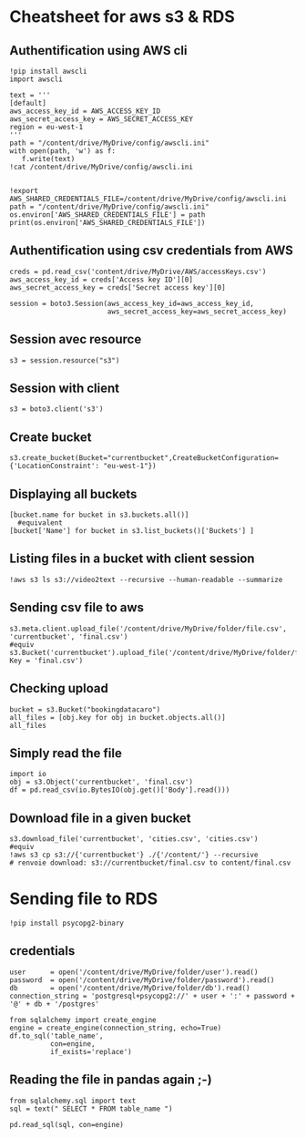 # Cheatsheet for aws s3 & RDS

## Authentification using AWS cli
```
!pip install awscli
import awscli

text = '''
[default]
aws_access_key_id = AWS_ACCESS_KEY_ID 
aws_secret_access_key = AWS_SECRET_ACCESS_KEY
region = eu-west-1
'''
path = "/content/drive/MyDrive/config/awscli.ini"
with open(path, 'w') as f:
   f.write(text)
!cat /content/drive/MyDrive/config/awscli.ini


!export AWS_SHARED_CREDENTIALS_FILE=/content/drive/MyDrive/config/awscli.ini
path = "/content/drive/MyDrive/config/awscli.ini"
os.environ['AWS_SHARED_CREDENTIALS_FILE'] = path
print(os.environ['AWS_SHARED_CREDENTIALS_FILE'])

```

## Authentification using csv credentials from AWS
```
creds = pd.read_csv('content/drive/MyDrive/AWS/accessKeys.csv')
aws_access_key_id = creds['Access key ID'][0]
aws_secret_access_key = creds['Secret access key'][0]

session = boto3.Session(aws_access_key_id=aws_access_key_id, 
                        aws_secret_access_key=aws_secret_access_key)
```

## Session avec resource
```
s3 = session.resource("s3")
```

## Session with client
```
s3 = boto3.client('s3')
```

## Create bucket
```
s3.create_bucket(Bucket="currentbucket",CreateBucketConfiguration={'LocationConstraint': "eu-west-1"})
```

## Displaying all buckets
```
[bucket.name for bucket in s3.buckets.all()]
  #equivalent
[bucket['Name'] for bucket in s3.list_buckets()['Buckets'] ]
```

## Listing files in a bucket with client session
```
!aws s3 ls s3://video2text --recursive --human-readable --summarize
```

## Sending csv file to aws
```
s3.meta.client.upload_file('/content/drive/MyDrive/folder/file.csv', 'currentbucket', 'final.csv')
#equiv
s3.Bucket('currentbucket').upload_file('/content/drive/MyDrive/folder/file.csv', Key = 'final.csv')
```

## Checking upload
```
bucket = s3.Bucket("bookingdatacaro")
all_files = [obj.key for obj in bucket.objects.all()]
all_files
```

## Simply read the file
```
import io
obj = s3.Object('currentbucket', 'final.csv')
df = pd.read_csv(io.BytesIO(obj.get()['Body'].read()))
```

## Download file in a given bucket
```
s3.download_file('currentbucket', 'cities.csv', 'cities.csv')
#equiv
!aws s3 cp s3://{'currentbucket'} ./{'/content/'} --recursive 
# renvoie download: s3://currentbucket/final.csv to content/final.csv 
```

# Sending file to RDS
```
!pip install psycopg2-binary
```

## credentials
```
user      = open('/content/drive/MyDrive/folder/user').read()
password  = open('/content/drive/MyDrive/folder/password').read()
db        = open('/content/drive/MyDrive/folder/db').read()
connection_string = 'postgresql+psycopg2://' + user + ':' + password + '@' + db + '/postgres'

from sqlalchemy import create_engine
engine = create_engine(connection_string, echo=True)
df.to_sql('table_name',
          con=engine, 
          if_exists='replace')
 ```

## Reading the file in pandas again ;-)
```
from sqlalchemy.sql import text
sql = text(" SELECT * FROM table_name ")

pd.read_sql(sql, con=engine)
```
